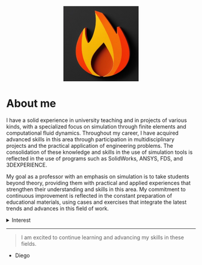<picture>
  <div style="text-align: center;">
    <source media="(prefers-color-scheme: dark)" srcset="white.jpg" width="200" height="200">
    <source media="(prefers-color-scheme: light)" srcset="black.jpg" width="200" height="200">
    <img src="black.jpg" alt="default-image" width="200" height="200">
  </div>
</picture>

# About me

<!-- Esto es un ejemplo de un comentario en HTML -->

I have a solid experience in university teaching and in projects of various kinds, with a specialized focus on simulation through finite elements and computational fluid dynamics. Throughout my career, I have acquired advanced skills in this area through participation in multidisciplinary projects and the practical application of engineering problems. The consolidation of these knowledge and skills in the use of simulation tools is reflected in the use of programs such as SolidWorks, ANSYS, FDS, and 3DEXPERIENCE.

My goal as a professor with an emphasis on simulation is to take students beyond theory, providing them with practical and applied experiences that strengthen their understanding and skills in this area. My commitment to continuous improvement is reflected in the constant preparation of educational materials, using cases and exercises that integrate the latest trends and advances in this field of work.

<details>
  
<summary> Interest </summary>

Currently, I am interested in topics such as Python, FDS (Fire Dynamics Simulator), FEA (Finite Element Analysis) and CFD (Computational Fluid Dynamics). These areas allow me to explore and apply my knowledge in simulation and systems analysis to solve complex engineering problems

| Topics | Area of Interest |
|----------|-----------------|
|     1    | CFD          |
|     2    | FDS              |
|     3    | FEA              |
|     4    | Python              |

</details>

---
> I am excited to continue learning and advancing my skills in these fields.
- Diego
